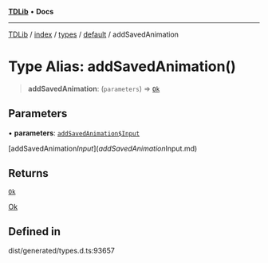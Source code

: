 [**TDLib**](../../../../../../README.md) • **Docs**

***

[TDLib](../../../../../../modules.md) / [index](../../../../../README.md) / [types](../../../README.md) / [default](../README.md) / addSavedAnimation

# Type Alias: addSavedAnimation()

> **addSavedAnimation**: (`parameters`) => [`Ok`](Ok.md)

## Parameters

• **parameters**: [`addSavedAnimation$Input`](addSavedAnimation$Input.md)

[addSavedAnimation$Input](addSavedAnimation$Input.md)

## Returns

[`Ok`](Ok.md)

[Ok](Ok.md)

## Defined in

dist/generated/types.d.ts:93657

